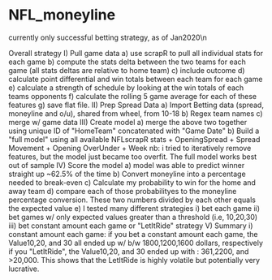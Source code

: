 # NFL_moneyline
currently only successful betting strategy, as of Jan2020\n

Overall strategy
I) Pull  game data
  a) use scrapR to pull all individual stats for each game 
  b) compute the stats delta between the two teams for each game (all stats deltas are relative to home team)
  c) include outcome
  d) calculate point differential and win totals between each team for each game
  e) calculate a strength of schedule by looking at the win totals of each teams opponents
  f) calculate the rolling 5 game average for each of these features
  g) save flat file.
II) Prep Spread Data
  a) Import Betting data (spread, moneyline and o/u), shared from wheel, from 10-18
  b) Regex team names
  c) merge w/ game data 
III) Create model 
  a) merge the above two together using unique ID of "HomeTeam" concatenated with "Game Date"
  b) Build a "full model" using all available NFLscrapR stats + OpeningSpread + Spread Movement + Opening OverUnder + Week
  nb: i tried to iteratively remove features, but the model just became too overfit.  The full model works best out of sample
 IV) Score the model 
  a) model was able to predict winner straight up ~62.5% of the time
  b) Convert moneyline into a percentage needed to break-even
  c) Calculate my probability to win for the home and away team
  d) compare each of those probabilityes to the moneyline percentage conversion.  These two numbers divided by each other equals the expected value
  e) I tested many different strategies
      i) bet each game
      ii) bet games w/ only expected values greater than a threshold (i.e, 10,20,30)
      iii) bet constant amount each game or "LetItRide" strategy
  V) Summary
  i) constant amount each game:
      if you bet a constant amount each game, the Value10,20, and 30 all ended up w/ b/w 1800,1200,1600 dollars, respectively
      if you "LetItRide", the Value10,20, and 30 ended up with : 361,2200, and >20,000. This shows that the LetItRide is highly volatile but potentially very lucrative.  
